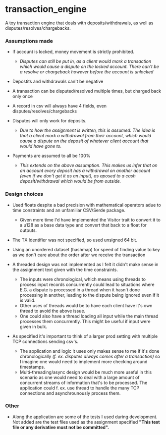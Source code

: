 # transaction_engine
A toy transaction engine that deals with deposits/withdrawals, as well as disputes/resolves/chargebacks.


### Assumptions made

* If account is locked, money movement is strictly prohibited. 
  * _Disputes can still be put in, as a client would mark a transaction which would cause a dispute on the locked account. There can't be a resolve or chargeback however before the account is unlocked_

* Depostits and withdrawals can't be negative

* A transaction can be disputed/resolved multiple times, but charged back only once

* A record in csv will always have 4 fields, even disputes/resolves/chargebacks

* Disputes will only work for deposits.
  * _Due to how the assignment is written, this is assumed. The idea is that a client mark a withdrawal from their account, which would cause a dispute on the deposit of whatever client account that would have gone to._

* Payments are assumed to all be 100%
  * _This extends on the above assumption. This makes us infer that on an account every deposit has a withdrawal on another account
(even if we don't get it as an input), as aposed to a cash deposit/withdrawal which would be from outside._



### Design choices

* Used floats despite a bad precision with mathematical operators adue to time constraints and an unfamiliar CSV/Serde package. 
  * Given more time I'd have implemented the Visitor trait to convert it to a u128 as a base data type and convert that back to a float for outputs.

* The TX Identifier was not specified, so used unsigned 64 bit.

* Using an unordered dataset (hashmap) for speed of finding value to key as we don't care about the order after we receive the transaction

* A threaded design was not implemented as I felt it didn't make sense in the assignment text given with the time constraints. 
  * The inputs were chronological, which means using threads to process input records concurrently could lead to situations where E.G. a dispute is processed in a thread when it hasn't done processing in another, leading to the dispute being ignored even if it is valid. 
  * Other uses of threads would be to have each client have it's own thread to avoid the above issue. 
  * One could also have a thread loading all input while the main thread processes them concurrently. This might be useful if input were given in bulk.

* As specified it's important to think of a larger prod setting with multiple TCP connections sending csv's. 
  * The application and logic it uses only makes sense to me if it's done chronologically _(f. ex. disputes always comes after a transaction)_ so I imagine one would need to implement more checking around timestamps.
  * Multi-threading/async design would be much more useful in this scenario as one would need to deal with a large amount of concurrent streams of information that's to be processed. The application could f. ex. use thread to handle the many TCP connections and asynchrounously process them.

### Other

* Along the application are some of the tests I used during development. Not added are the test files used as the assignment specified **"This test file or any derivative must not be committed".**
